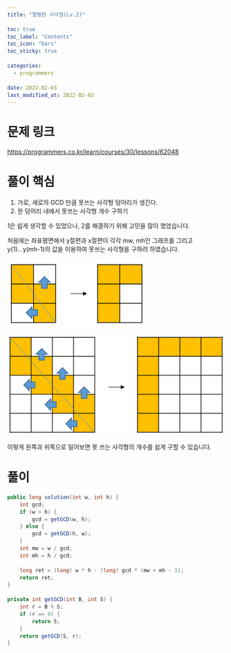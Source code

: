 ```yaml
---
title: "멀쩡한 사각형(Lv.2)"

toc: true
toc_label: "Contents"
toc_icon: "bars"
toc_sticky: true

categories:
  - programmers

date: 2022-02-03
last_modified_at: 2022-02-03 
---
```


# 문제 링크

https://programmers.co.kr/learn/courses/30/lessons/62048



# 풀이 핵심

1. 가로, 세로의 GCD 만큼 못쓰는 사각형 덩어리가 생긴다.
2. 한 덩어리 내에서 못쓰는 사각형 개수 구하기



1은 쉽게 생각할 수 있었으나, 2를 해결하기 위해 고민을 많이 했었습니다.

처음에는 좌표평면에서 y절편과 x절편이 각각 mw, mh인 그래프를 그리고 y(1)...y(mh-1)의 값을 이용하여 못쓰는 사각형을 구하려 하였습니다.

![image-20220203162038680](../../assets/images/2022-01-17-s62048/image-20220203162038680.png)

![image-20220203162049203](../../assets/images/2022-01-17-s62048/image-20220203162049203.png)

이렇게 왼쪽과 위쪽으로 밀어보면 못 쓰는 사각형의 개수를 쉽게 구할 수 있습니다.



# 풀이 

```java
public long solution(int w, int h) {
    int gcd;
    if (w > h) {
        gcd = getGCD(w, h);
    } else {
        gcd = getGCD(h, w);
    }
    int mw = w / gcd;
    int mh = h / gcd;

    long ret = (long) w * h - (long) gcd * (mw + mh - 1);
    return ret;
}

private int getGCD(int B, int S) {
    int r = B % S;
    if (r == 0) {
        return S;
    }
    return getGCD(S, r);
}
```